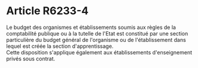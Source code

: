# Article R6233-4

  
Le budget des organismes et établissements soumis aux règles de la comptabilité publique ou à la tutelle de l'Etat est constitué par une section particulière du budget général de l'organisme ou de l'établissement dans lequel est créée la section d'apprentissage.   
Cette disposition s'applique également aux établissements d'enseignement privés sous contrat.
